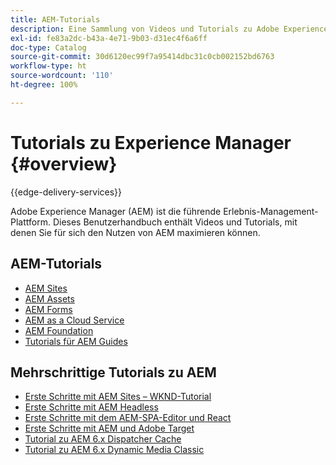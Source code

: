 ```yaml
---
title: AEM-Tutorials
description: Eine Sammlung von Videos und Tutorials zu Adobe Experience Manager.
exl-id: fe83a2dc-b43a-4e71-9b03-d31ec4f6a6ff
doc-type: Catalog
source-git-commit: 30d6120ec99f7a95414dbc31c0cb002152bd6763
workflow-type: ht
source-wordcount: '110'
ht-degree: 100%

---
```


# Tutorials zu Experience Manager {#overview}

{{edge-delivery-services}}

Adobe Experience Manager (AEM) ist die führende Erlebnis-Management-Plattform. Dieses Benutzerhandbuch enthält Videos und Tutorials, mit denen Sie für sich den Nutzen von AEM maximieren können.

## AEM-Tutorials

+ [AEM Sites](https://experienceleague.adobe.com/docs/experience-manager-learn/sites/overview.html?lang=de)
+ [AEM Assets](https://experienceleague.adobe.com/docs/experience-manager-learn/assets/overview.html?lang=de)
+ [AEM Forms](https://experienceleague.adobe.com/docs/experience-manager-learn/forms/overview.html?lang=de)
+ [AEM as a Cloud Service](https://experienceleague.adobe.com/docs/experience-manager-learn/cloud-service/overview.html?lang=de)
+ [AEM Foundation](https://experienceleague.adobe.com/docs/experience-manager-learn/foundation/overview.html?lang=de)
+ [Tutorials für AEM Guides](https://experienceleague.adobe.com/docs/experience-manager-guides-learn/tutorials/overview.html?lang=de)

## Mehrschrittige Tutorials zu AEM

+ [Erste Schritte mit AEM Sites – WKND-Tutorial](https://experienceleague.adobe.com/docs/experience-manager-learn/getting-started-wknd-tutorial-develop/overview.html?lang=de)
+ [Erste Schritte mit AEM Headless](https://experienceleague.adobe.com/docs/experience-manager-learn/getting-started-with-aem-headless/overview.html?lang=de)
+ [Erste Schritte mit dem AEM-SPA-Editor und React](https://experienceleague.adobe.com/docs/experience-manager-learn/spa-react-tutorial/overview.html?lang=de)
+ [Erste Schritte mit AEM und Adobe Target](https://experienceleague.adobe.com/docs/experience-manager-learn/aem-target-tutorial/overview.html?lang=de)
+ [Tutorial zu AEM 6.x Dispatcher Cache](https://experienceleague.adobe.com/docs/experience-manager-learn/dispatcher-tutorial/overview.html?lang=de)
+ [Tutorial zu AEM 6.x Dynamic Media Classic](https://experienceleague.adobe.com/docs/experience-manager-learn/dynamic-media-classic-tutorial/overview.html?lang=de)
